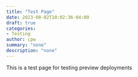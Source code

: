 ```yaml
---
title: "Test Page"
date: 2023-08-02T10:02:36-04:00
draft: true
categories:
- Testing
author: cpw
summary: "none"
description: "none"
---
```


This is a test page for testing preview deployments